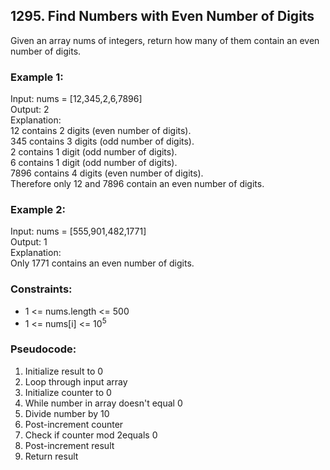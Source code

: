 ## 1295. Find Numbers with Even Number of Digits

Given an array nums of integers, return how many of them contain an even number of digits.



### Example 1:

Input: nums = [12,345,2,6,7896]\
Output: 2\
Explanation:\
12 contains 2 digits (even number of digits).\
345 contains 3 digits (odd number of digits).\
2 contains 1 digit (odd number of digits).\
6 contains 1 digit (odd number of digits).\
7896 contains 4 digits (even number of digits).\
Therefore only 12 and 7896 contain an even number of digits.

### Example 2:

Input: nums = [555,901,482,1771]\
Output: 1\
Explanation:\
Only 1771 contains an even number of digits.


### Constraints:

- 1 <= nums.length <= 500
- 1 <= nums[i] <= 10<sup>5</sup>

### Pseudocode:

1. Initialize result to 0
2. Loop through input array
3. Initialize counter to 0
4. While number in array doesn't equal 0
5. Divide number by 10
6. Post-increment counter
7. Check if counter mod 2equals 0
8. Post-increment result
9. Return result